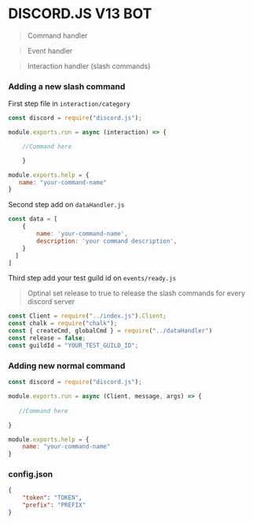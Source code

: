 # DISCORD.JS V13 BOT

> Command handler

> Event handler

> Interaction handler (slash commands)


### Adding a new slash command

First step file in `interaction/category`

```js
const discord = require("discord.js");

module.exports.run = async (interaction) => {

    //Command here

    }

module.exports.help = {
   name: "your-command-name"
}
```

Second step add on `dataHandler.js`

```js
const data = [ 
    {
        name: 'your-command-name',
        description: 'your command description',
    }
  ] 
]
```

Third step add your test guild id on `events/ready.js`

> Optinal set release to true to release the slash commands for every discord server

```js
const Client = require("../index.js").Client;
const chalk = require("chalk");
const { createCmd, globalCmd } = require("../dataHandler")
const release = false;
const guildId = "YOUR_TEST_GUILD_ID";
```

### Adding new normal command

```js
const discord = require("discord.js");

module.exports.run = async (Client, message, args) => {
   
   //Command here

}

module.exports.help = {
    name: "your-command-name"
}
```

### config.json

```json
{
    "token": "TOKEN",
    "prefix": "PREFIX"
}
```


